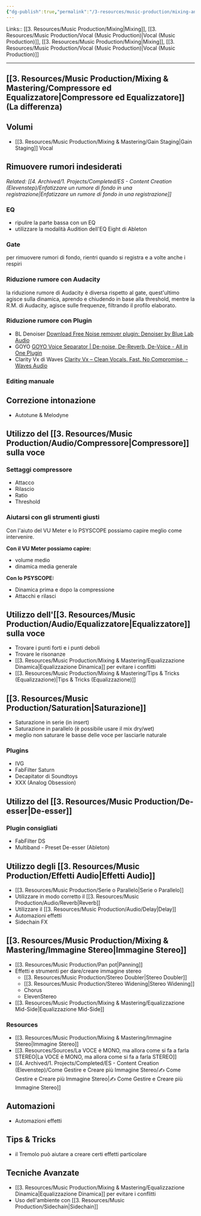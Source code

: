 ```yaml
---
{"dg-publish":true,"permalink":"/3-resources/music-production/mixing-and-mastering/vocal-mixing/"}
---
```


Links:: [[3. Resources/Music Production/Mixing\|Mixing]], [[3. Resources/Music Production/Vocal (Music Production)\|Vocal (Music Production)]], [[3. Resources/Music Production/Mixing\|Mixing]], [[3. Resources/Music Production/Vocal (Music Production)\|Vocal (Music Production)]]

---
## [[3. Resources/Music Production/Mixing & Mastering/Compressore ed Equalizzatore\|Compressore ed Equalizzatore]] (La differenza)



## Volumi

- [[3. Resources/Music Production/Mixing & Mastering/Gain Staging\|Gain Staging]] Vocal


## Rimuovere rumori indesiderati

_Related: [[4. Archived/1. Projects/Completed/ES - Content Creation (Elevenstep)/Enfatizzare un rumore di fondo in una registrazione\|Enfatizzare un rumore di fondo in una registrazione]]_

### EQ

- ripulire la parte bassa con un EQ
- utilizzare la modalità Audition dell'EQ Eight di Ableton

### Gate

per rimuovere rumori di fondo, rientri quando si registra e a volte anche i respiri

### Riduzione rumore con Audacity

la riduzione rumore di Audacity è diversa rispetto al gate, quest'ultimo agisce sulla dinamica, aprendo e chiudendo in base alla threshold, mentre la R.M. di Audacity, agisce sulle frequenze, filtrando il profilo elaborato. 

### Riduzione rumore con Plugin

- BL Denoiser [Download Free Noise remover plugin: Denoiser by Blue Lab Audio](https://plugins4free.com/plugin/3618/)
- GOYO [GOYO Voice Separator | De-noise, De-Reverb, De-Voice - All in One Plugin](https://goyo.app/)
- Clarity Vx di Waves [Clarity Vx – Clean Vocals. Fast. No Compromise. - Waves Audio](https://www.waves.com/plugins/clarity-vx)

### Editing manuale







## Correzione intonazione

- Autotune & Melodyne  

## Utilizzo del [[3. Resources/Music Production/Audio/Compressore\|Compressore]] sulla voce

### Settaggi compressore

- Attacco
- Rilascio
- Ratio
- Threshold

### Aiutarsi con gli strumenti giusti

Con l'aiuto del VU Meter e lo PSYSCOPE possiamo capire meglio come intervenire. 

**Con il VU Meter possiamo capire:** 

- volume medio
- dinamica media generale

**Con lo PSYSCOPE:**

- Dinamica prima e dopo la compressione
- Attacchi e rilasci




## Utilizzo dell'[[3. Resources/Music Production/Audio/Equalizzatore\|Equalizzatore]] sulla voce

- Trovare i punti forti e i punti deboli
- Trovare le risonanze
- [[3. Resources/Music Production/Mixing & Mastering/Equalizzazione Dinamica\|Equalizzazione Dinamica]] per evitare i conflitti
- [[3. Resources/Music Production/Mixing & Mastering/Tips & Tricks (Equalizzazione)\|Tips & Tricks (Equalizzazione)]]


## [[3. Resources/Music Production/Saturation\|Saturazione]]

- Saturazione in serie (in insert)
- Saturazione in parallelo (è possibile usare il mix dry/wet)
- meglio non saturare le basse delle voce per lasciarle naturale 

### Plugins
- IVG
- FabFilter Saturn
- Decapitator di Soundtoys
- XXX (Analog Obsession)

## Utilizzo del [[3. Resources/Music Production/De-esser\|De-esser]]

### Plugin consigliati

- FabFilter DS
- Multiband - Preset De-esser (Ableton)


## Utilizzo degli [[3. Resources/Music Production/Effetti Audio\|Effetti Audio]]

- [[3. Resources/Music Production/Serie o Parallelo\|Serie o Parallelo]]
- Utilizzare in modo corretto il [[3. Resources/Music Production/Audio/Reverb\|Reverb]]
- Utilizzare il [[3. Resources/Music Production/Audio/Delay\|Delay]]
- Automazioni effetti
- Sidechain FX

## [[3. Resources/Music Production/Mixing & Mastering/Immagine Stereo\|Immagine Stereo]]

- [[3. Resources/Music Production/Pan pot\|Panning]]
- Effetti e strumenti per dare/creare immagine stereo
	- [[3. Resources/Music Production/Stereo Doubler\|Stereo Doubler]]
	- [[3. Resources/Music Production/Stereo Widening\|Stereo Widening]]
	- Chorus
	- ElevenStereo
- [[3. Resources/Music Production/Mixing & Mastering/Equalizzazione Mid-Side\|Equalizzazione Mid-Side]]

### Resources

- [[3. Resources/Music Production/Mixing & Mastering/Immagine Stereo\|Immagine Stereo]]
- [[3. Resources/Sources/La VOCE è MONO, ma allora come si fa a farla STEREO\|La VOCE è MONO, ma allora come si fa a farla STEREO]]
- [[4. Archived/1. Projects/Completed/ES - Content Creation (Elevenstep)/Come Gestire e Creare più Immagine Stereo/✍ Come Gestire e Creare più Immagine Stereo\|✍ Come Gestire e Creare più Immagine Stereo]]

## Automazioni

- Automazioni effetti

## Tips & Tricks

- il Tremolo può aiutare a creare certi effetti particolare 

## Tecniche Avanzate

- [[3. Resources/Music Production/Mixing & Mastering/Equalizzazione Dinamica\|Equalizzazione Dinamica]] per evitare i conflitti
- Uso dell'ambiente con [[3. Resources/Music Production/Sidechain\|Sidechain]]

